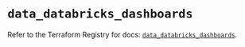 # `data_databricks_dashboards`

Refer to the Terraform Registry for docs: [`data_databricks_dashboards`](https://registry.terraform.io/providers/databricks/databricks/1.74.0/docs/data-sources/dashboards).
